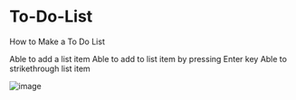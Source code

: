 # To-Do-List
How to Make a To Do List

Able to add a list item
Able to add to list item by pressing Enter key
Able to strikethrough list item

![image](https://github.com/XINEXPORT/To-Do-List/assets/40744735/0a7ee3bd-cfbe-4c13-ac00-225c43b9a6f4)

